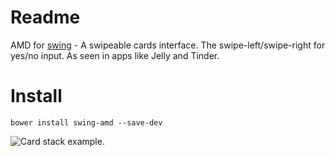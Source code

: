 Readme
=========
AMD for [swing](https://github.com/gajus/swing) - A swipeable cards interface. The swipe-left/swipe-right for yes/no input. As seen in apps like Jelly and Tinder.

Install
==========
```shell
bower install swing-amd --save-dev
```

![Card stack example.](https://raw.githubusercontent.com/gajus/swing/master/.gitdown/card-stack.gif)
